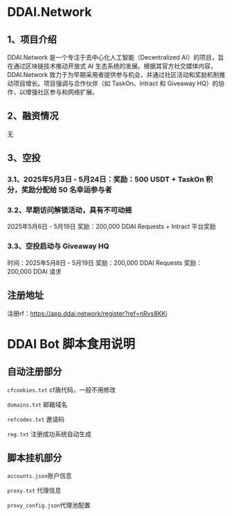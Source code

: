 # DDAI.Network  
## 1、项目介绍

DDAI.Network 是一个专注于去中心化人工智能（Decentralized AI）的项目，旨在通过区块链技术推动开放式 AI 生态系统的发展。根据其官方社交媒体内容，DDAI.Network 致力于为早期采用者提供参与机会，并通过社区活动和奖励机制推动项目增长。项目强调与合作伙伴（如 TaskOn、Intract 和 Giveaway HQ）的协作，以增强社区参与和网络扩展。

## 2、融资情况 
无

## 3、空投
### 3.1、2025年5月3日 - 5月24日：奖励：500 USDT + TaskOn 积分，奖励分配给 50 名幸运参与者  

### 3.2、早期访问解锁活动，具有不可动摇  
2025年5月6日 - 5月19日  奖励：200,000 DDAI Requests + Intract 平台奖励  

### 3.3、空投启动与 Giveaway HQ  
时间：2025年5月8日 - 5月19日  奖励：200,000 DDAI Requests  奖励：200,000 DDAI 请求

## 注册地址
注册rf：https://app.ddai.network/register?ref=nRvs8KKj

# DDAI Bot 脚本食用说明
## 自动注册部分
``cfcookies.txt`` cf盾代码，一般不用修改

``domains.txt`` 邮箱域名

``refcodes.txt`` 邀请码

``reg.txt`` 注册成功系统自动生成

## 脚本挂机部分
``accounts.json``账户信息

``proxy.txt`` 代理信息

``proxy_config.json``代理池配置





